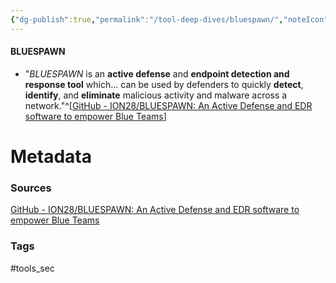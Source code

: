 ```yaml
---
{"dg-publish":true,"permalink":"/tool-deep-dives/bluespawn/","noteIcon":""}
---
```


#### BLUESPAWN
- "*BLUESPAWN* is an **active defense** and **endpoint detection and response tool** which... can be used by defenders to quickly **detect**, **identify**, and **eliminate** malicious activity and malware across a network."^[[GitHub - ION28/BLUESPAWN: An Active Defense and EDR software to empower Blue Teams](https://github.com/ION28/BLUESPAWN)]






# Metadata

### Sources
[GitHub - ION28/BLUESPAWN: An Active Defense and EDR software to empower Blue Teams](https://github.com/ION28/BLUESPAWN)
### Tags
#tools_sec 